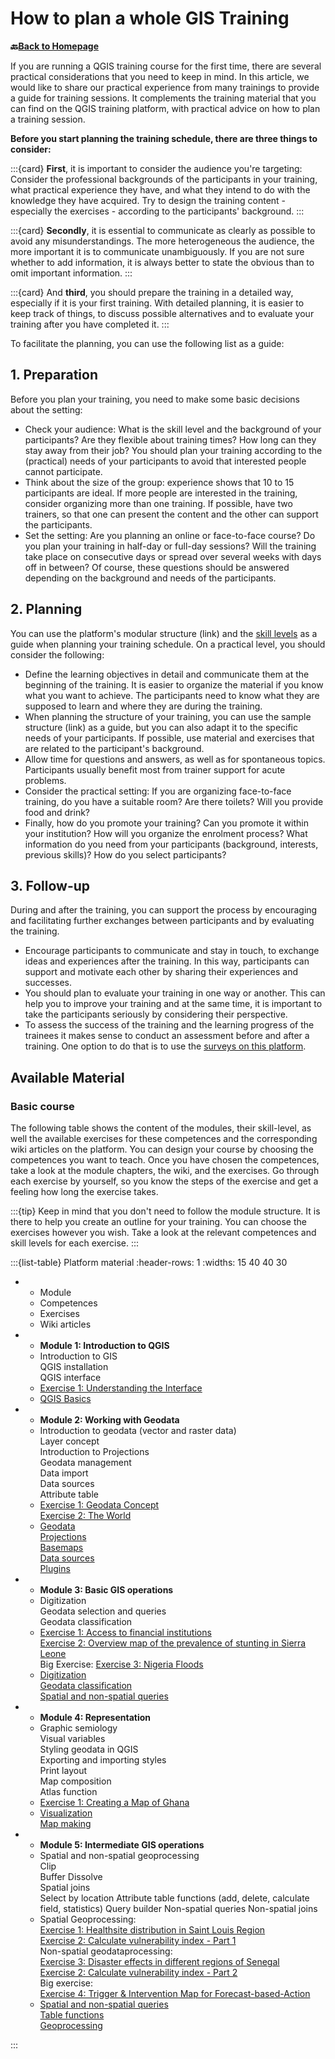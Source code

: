 # How to plan a whole GIS Training

__🔙[Back to Homepage](/content/intro.md)__

If you are running a QGIS training course for the first time, there are several practical considerations that you need to keep in mind. In this article, we would like to share our practical experience from many trainings to provide a guide for training sessions. It complements the training material that you can find on the QGIS training platform, with practical advice on how to plan a training session.  

<!--ADD: clickable cards to jump to different sections of this article -> table with material on the website; overview of exercises-->

<!---->

__Before you start planning the training schedule, there are three things to consider:__

:::{card}
__First__, it is important to consider the audience you're targeting: Consider the professional backgrounds of the participants in your training, what practical experience they have, and what they intend to do with the knowledge they have acquired. Try to design the training content - especially the exercises - according to the participants' background.
:::

:::{card}
__Secondly__, it is essential to communicate as clearly as possible to avoid any misunderstandings. The more heterogeneous the audience, the more important it is to communicate unambiguously. If you are not sure whether to add information, it is always better to state the obvious than to omit important information.
:::

:::{card}
And __third__, you should prepare the training in a detailed way, especially if it is your first training. With detailed planning, it is easier to keep track of things, to discuss possible alternatives and to evaluate your training after you have completed it.
:::


To facilitate the planning, you can use the following list as a guide:

## 1. Preparation

Before you plan your training, you need to make some basic decisions about the setting:

- Check your audience: What is the skill level and the background of your participants? Are they flexible about training times? How long can they stay away from their job? You should plan your training according to the (practical) needs of your participants to avoid that interested people cannot participate. 
- Think about the size of the group: experience shows that 10 to 15 participants are ideal. If more people are interested in the training, consider organizing more than one training. If possible, have two trainers, so that one can present the content and the other can support the participants.
- Set the setting: Are you planning an online or face-to-face course? Do you plan your training in half-day or full-day sessions? Will the training take place on consecutive days or spread over several weeks with days off in between? Of course, these questions should be answered depending on the background and needs of the participants.  

## 2. Planning

 You can use the platform's modular structure (link) and the [skill levels](https://giscience.github.io/gis-training-resource-center/content/intro.html#learning-objectives) as a guide when planning your training schedule. On a practical level, you should consider the following:  

- Define the learning objectives in detail and communicate them at the beginning of the training. It is easier to organize the material if you know what you want to achieve. The participants need to know what they are supposed to learn and where they are during the training.
- When planning the structure of your training, you can use the sample structure (link) as a guide, but you can also adapt it to the specific needs of your participants. If possible, use material and exercises that are related to the participant's background.
- Allow time for questions and answers, as well as for spontaneous topics. Participants usually benefit most from trainer support for acute problems.  
- Consider the practical setting: If you are organizing face-to-face training, do you have a suitable room? Are there toilets? Will you provide food and drink?
- Finally, how do you promote your training? Can you promote it within your institution? How will you organize the enrolment process? What information do you need from your participants (background, interests, previous skills)? How do you select participants?

## 3. Follow-up

During and after the training, you can support the process by encouraging and facilitating further exchanges between participants and by evaluating the training.

- Encourage participants to communicate and stay in touch, to exchange ideas and experiences after the training. In this way, participants can support and motivate each other by sharing their experiences and successes.
- You should plan to evaluate your training in one way or another. This can help you to improve your training and at the same time, it is important to take the participants seriously by considering their perspective.
- To assess the success of the training and the learning progress of the trainees it makes sense to conduct an assessment before and after a training. One option to do that is to use the [surveys on this platform](/content/Trainers_corner/en_how_to_assessment.md).

## Available Material

### Basic course

The following table shows the content of the modules, their skill-level, as well the available exercises for these competences and the corresponding wiki articles on the platform. You can design your course by choosing the competences you want to teach. Once you have chosen the competences, take a look at the module chapters, the wiki, and the exercises. Go through each exercise by yourself, so you know the steps of the exercise and get a feeling how long the exercise takes. 

:::{tip}
Keep in mind that you don't need to follow the module structure. It is there to help you create an outline for your training. You can choose the exercises however you wish. Take a look at the relevant competences and skill levels for each exercise.
:::

<!-----
````{margin}
```{card} Competences
- Introduction to QGIS
- QGIS installation
- QGIS interface
````
--->


:::{list-table} Platform material
:header-rows: 1
:widths: 15 40 40 30 

*   - Module
    - Competences
    - Exercises
    - Wiki articles
*   - __Module 1:  Introduction to QGIS__
    - 
        Introduction to GIS  
        QGIS installation  
        QGIS interface  
    - 
        [Exercise 1: Understanding the Interface](https://giscience.github.io/gis-training-resource-center/content/Modul_1/en_qgis_interface_ex2.html)
    - 
        [QGIS Basics](https://giscience.github.io/gis-training-resource-center/content/Wiki/en_qgis_qgis_basics_wiki.html)
*   - __Module 2: Working with Geodata__
    - 
        Introduction to geodata (vector and raster data)  
        Layer concept  
        Introduction to Projections  
        Geodata management  
        Data import  
        Data sources  
        Attribute table
    - 
        [Exercise 1: Geodata Concept](https://giscience.github.io/gis-training-resource-center/content/Modul_2/en_qgis_geodata_concept_ex1.html)  
        [Exercise 2: The World](https://giscience.github.io/gis-training-resource-center/content/Modul_2/en_qgis_modul_2_ex_1.html)  
    - 
        [Geodata](https://giscience.github.io/gis-training-resource-center/content/Wiki/en_qgis_geodata_wiki.html)  
        [Projections](https://giscience.github.io/gis-training-resource-center/content/Wiki/en_qgis_projections_wiki.html)  
        [Basemaps](https://giscience.github.io/gis-training-resource-center/content/Wiki/en_qgis_basemaps_wiki.html)  
        [Data sources](https://giscience.github.io/gis-training-resource-center/content/Wiki/en_qgis_data_sources_wiki.html)  
        [Plugins](https://giscience.github.io/gis-training-resource-center/content/Wiki/en_qgis_plugins_wiki.html)  
*   - __Module 3: Basic GIS operations__
    - 
        Digitization  
        Geodata selection and queries  
        Geodata classification  
    - 
        [Exercise 1: Access to financial institutions](https://giscience.github.io/gis-training-resource-center/content/Modul_3/en_qgis_digitalisation_ex2.html)  
        [Exercise 2: Overview map of the prevalence of stunting in Sierra Leone](https://giscience.github.io/gis-training-resource-center/content/Modul_3/en_qgis_classification_ex1.html)  
        Big Exercise: 
        [Exercise 3: Nigeria Floods](https://giscience.github.io/gis-training-resource-center/content/Modul_3/en_qgis_modul_3_ex1.html)  
    - 
        [Digitization](https://giscience.github.io/gis-training-resource-center/content/Wiki/en_qgis_digitalization_wiki.html)  
        [Geodata classification](https://giscience.github.io/gis-training-resource-center/content/Wiki/en_qgis_data_classification_wiki.html)  
        [Spatial and non-spatial queries](https://giscience.github.io/gis-training-resource-center/content/Wiki/en_qgis_queries_wiki.html) 
*   - __Module 4: Representation__
    - 
        Graphic semiology  
        Visual variables  
        Styling geodata in QGIS  
        Exporting and importing styles   
        Print layout   
        Map composition   
        Atlas function
    - 
        [Exercise 1: Creating a Map of Ghana](https://giscience.github.io/gis-training-resource-center/content/Modul_4/en_qgis_map_design_I_ex2.html)   
    - 
        [Visualization](https://giscience.github.io/gis-training-resource-center/content/Wiki/en_qgis_visualisation_wiki.html)  
        [Map making](https://giscience.github.io/gis-training-resource-center/content/Wiki/en_qgis_map_making_wiki.html)  
*   - __Module 5: Intermediate GIS operations__
    -   Spatial and non-spatial geoprocessing    
        Clip  
        Buffer
        Dissolve  
        Spatial joins  
        Select by location
        Attribute table functions (add, delete, calculate field, statistics)
        Query builder
        Non-spatial queries
        Non-spatial joins  
    - Spatial Geoprocessing:  
        [Exercise 1: Healthsite distribution in Saint Louis Region](https://giscience.github.io/gis-training-resource-center/content/Modul_5/en_qgis_spatial_tools_ex1.html)  
        [Exercise 2: Calculate vulnerability index - Part 1](https://giscience.github.io/gis-training-resource-center/content/Modul_5/en_qgis_spatial_tools_ex2.html)  
    Non-spatial geodataprocessing:  
        [Exercise 3: Disaster effects in different regions of Senegal](https://giscience.github.io/gis-training-resource-center/content/Modul_5/en_qgis_non_spatial_tools_ex1.html)  
        [Exercise 2: Calculate vulnerability index - Part 2](https://giscience.github.io/gis-training-resource-center/content/Modul_5/en_qgis_non_spatial_tools_ex2.html)  
    Big exercise:  
        [Exercise 4: Trigger & Intervention Map for Forecast-based-Action](https://giscience.github.io/gis-training-resource-center/content/Modul_5/en_qgis_modul_5_ex2.html)  
    - 
        [Spatial and non-spatial queries](https://giscience.github.io/gis-training-resource-center/content/Wiki/en_qgis_queries_wiki.html)  
        [Table functions](https://giscience.github.io/gis-training-resource-center/content/Wiki/en_qgis_table_functions_wiki.html)  
        [Geoprocessing](https://giscience.github.io/gis-training-resource-center/content/Wiki/en_qgis_geoprocessing_wiki.html)  

:::

<!--FIXME: Add/update exercises in the table-->

<!--ADD: Section with Grid-cards with short overview of each exercise-->


<!---### Advanced course

| Module | Competences | Exercises | Wiki articles |
| ------------ | ------------ | -------------- | -------------- |
| Module 6:  | | --- | --- |
| Module 7:  | --- | --- | --- |
| Module 8:  | --- | --- | --- |
| Module 9:  | --- | --- | --- |

### Special courses

| Module | Competences | Exercises | Wiki articles |
| ------------ | ------------ | -------------- | -------------- |
| Module 6: Introduction to QGIS | | --- | --- |
| Module 7: Working with Geodata | --- | --- | --- |
| Module 8: Basic GIS operations | --- | --- | --- |
| Module 9: Representation | --- | --- | --- |

--->